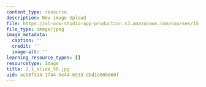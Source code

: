 ```yaml
---
content_type: resource
description: New image Upload
file: https://ol-ocw-studio-app-production.s3.amazonaws.com/courses/15-s21-nuts-and-bolts-of-business-plans-january-iap-2014/acb8f3141f445e446533dbd1e00b860f_2.1_slide_50.jpg
file_type: image/jpeg
image_metadata:
  caption: ''
  credit: ''
  image-alt: ''
learning_resource_types: []
resourcetype: Image
title: 2.1_slide_50.jpg
uid: acb8f314-1f44-5e44-6533-dbd1e00b860f
---
```

